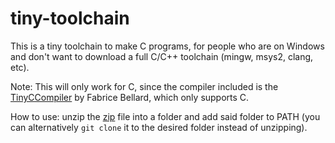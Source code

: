 # tiny-toolchain

This is a tiny toolchain to make C programs, for people who are on Windows and don't want to download a full C/C++ toolchain (mingw, msys2, clang, etc).

Note: This will only work for C, since the compiler included is the [TinyCCompiler](https://bellard.org/tcc/) by Fabrice Bellard, which only supports C.

How to use: unzip the [zip](https://github.com/satinxs/tiny-toolchain/archive/master.zip) file into a folder and add said folder to PATH (you can alternatively `git clone` it to the desired folder instead of unzipping).